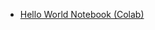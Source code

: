 - [Hello World Notebook (Colab)](https://colab.research.google.com/drive/1MMQXk1P2HIuDkaTwGv0FTWORgtJrFmzw?usp=sharing)

